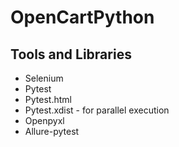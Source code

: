 # OpenCartPython
## Tools and Libraries
* Selenium
* Pytest
* Pytest.html
* Pytest.xdist - for parallel execution
* Openpyxl
* Allure-pytest